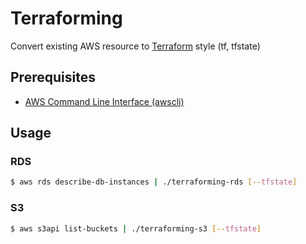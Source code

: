 # Terraforming
Convert existing AWS resource to [Terraform](https://terraform.io/) style (tf, tfstate)

## Prerequisites

- [AWS Command Line Interface (awscli)](http://aws.amazon.com/cli/?nc2=h_ls)

## Usage

### RDS

```bash
$ aws rds describe-db-instances | ./terraforming-rds [--tfstate]
```

### S3

```bash
$ aws s3api list-buckets | ./terraforming-s3 [--tfstate]
```
